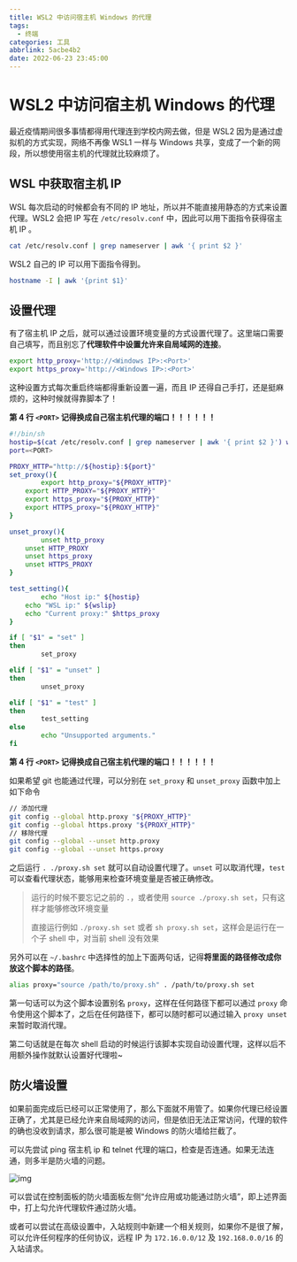 ```yaml
---
title: WSL2 中访问宿主机 Windows 的代理
tags:
  - 终端
categories: 工具
abbrlink: 5acbe4b2
date: 2022-06-23 23:45:00
---
```


# WSL2 中访问宿主机 Windows 的代理

最近疫情期间很多事情都得用代理连到学校内网去做，但是 WSL2 因为是通过虚拟机的方式实现，网络不再像 WSL1 一样与 Windows 共享，变成了一个新的网段，所以想使用宿主机的代理就比较麻烦了。

## WSL 中获取宿主机 IP

WSL 每次启动的时候都会有不同的 IP 地址，所以并不能直接用静态的方式来设置代理。WSL2 会把 IP 写在 `/etc/resolv.conf` 中，因此可以用下面指令获得宿主机 IP 。


```zsh
cat /etc/resolv.conf | grep nameserver | awk '{ print $2 }'
```

WSL2 自己的 IP 可以用下面指令得到。

```zsh
hostname -I | awk '{print $1}'
```

## 设置代理

有了宿主机 IP 之后，就可以通过设置环境变量的方式设置代理了。这里端口需要自己填写，而且别忘了**代理软件中设置允许来自局域网的连接**。

```zsh
export http_proxy='http://<Windows IP>:<Port>' 
export https_proxy='http://<Windows IP>:<Port>' 
```

这种设置方式每次重启终端都得重新设置一遍，而且 IP 还得自己手打，还是挺麻烦的，这种时候就得靠脚本了！

**第 4 行 `<PORT>` 记得换成自己宿主机代理的端口！！！！！！**

```bash
#!/bin/sh 
hostip=$(cat /etc/resolv.conf | grep nameserver | awk '{ print $2 }') wslip=$(hostname -I | awk '{print $1}')
port=<PORT>

PROXY_HTTP="http://${hostip}:${port}" 
set_proxy(){
		export http_proxy="${PROXY_HTTP}"
    export HTTP_PROXY="${PROXY_HTTP}"
    export https_proxy="${PROXY_HTTP}"
    export HTTPS_proxy="${PROXY_HTTP}"
}

unset_proxy(){
		unset http_proxy
    unset HTTP_PROXY    
    unset https_proxy    
    unset HTTPS_PROXY
}

test_setting(){ 
		echo "Host ip:" ${hostip}
    echo "WSL ip:" ${wslip}
    echo "Current proxy:" $https_proxy 
}

if [ "$1" = "set" ]
then    
		set_proxy

elif [ "$1" = "unset" ]
then
		unset_proxy 

elif [ "$1" = "test" ]
then
		test_setting 
else
		echo "Unsupported arguments."
fi 
```



**第 4 行 `<PORT>` 记得换成自己宿主机代理的端口！！！！！！**

如果希望 git 也能通过代理，可以分别在 `set_proxy` 和 `unset_proxy` 函数中加上如下命令

```bash
// 添加代理
git config --global http.proxy "${PROXY_HTTP}" 
git config --global https.proxy "${PROXY_HTTP}" 
// 移除代理 
git config --global --unset http.proxy 
git config --global --unset https.proxy 
```

之后运行 `. ./proxy.sh set` 就可以自动设置代理了。`unset` 可以取消代理，`test` 可以查看代理状态，能够用来检查环境变量是否被正确修改。

> 运行的时候不要忘记之前的 `.`，或者使用 `source ./proxy.sh set`，只有这样才能够修改环境变量
>
> 直接运行例如 `./proxy.sh set` 或者 `sh proxy.sh set`，这样会是运行在一个子 shell 中，对当前 shell 没有效果

另外可以在 `~/.bashrc` 中选择性的加上下面两句话，记得**将里面的路径修改成你放这个脚本的路径**。

```bash
alias proxy="source /path/to/proxy.sh" . /path/to/proxy.sh set 
```

第一句话可以为这个脚本设置别名 `proxy`，这样在任何路径下都可以通过 `proxy` 命令使用这个脚本了，之后在任何路径下，都可以随时都可以通过输入 `proxy unset` 来暂时取消代理。

第二句话就是在每次 shell 启动的时候运行该脚本实现自动设置代理，这样以后不用额外操作就默认设置好代理啦~

## 防火墙设置

如果前面完成后已经可以正常使用了，那么下面就不用管了。如果你代理已经设置正确了，尤其是已经允许来自局域网的访问，但是依旧无法正常访问，代理的软件的确也没收到请求，那么很可能是被 Windows 的防火墙给拦截了。

可以先尝试 ping 宿主机 ip 和 telnet 代理的端口，检查是否连通。如果无法连通，则多半是防火墙的问题。

![img](https://zinglix.xyz/img/in-post/WSL/4.png)

可以尝试在控制面板的防火墙面板左侧“允许应用或功能通过防火墙”，即上述界面中，打上勾允许代理软件通过防火墙。

或者可以尝试在高级设置中，入站规则中新建一个相关规则，如果你不是很了解，可以允许任何程序的任何协议，远程 IP 为 `172.16.0.0/12` 及 `192.168.0.0/16` 的入站请求。